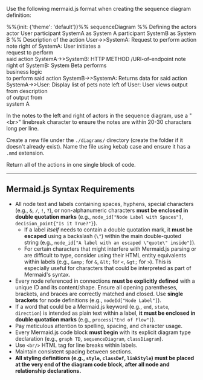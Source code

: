 Use the following mermaid.js format when creating the sequence diagram definition:

%%{init: {'theme': 'default'}}%%
sequenceDiagram
%% Defining the actors
actor User
participant SystemA as System A
participant SystemB as System B
%% Description of the action
User->>SystemA: Request to perform action
note right of SystemA: User initiates a <br/> request to perform <br/> said action
SystemA->>SystemB: HTTP METHOD /URI-of-endpoint
note right of SystemB: System Beta performs <br/> business logic <br/> to perform said action
SystemB->>SystemA: Returns data for said action
SystemA->>User: Display list of pets
note left of User: User views output <br/> from description <br/> of output from <br/> system A

In the notes to the left and right of actors in the sequence diagram, use a "\<br\>" linebreak character to ensure the notes are within 20-30 characters long per line.

Create a new file under the `./diagrams/` directory (create the folder if it doesn't already exist). Name the file using kebab case and ensure it has a `.mmd` extension.

Return all of the actions in one single block of code.

---

## Mermaid.js Syntax Requirements

* All node text and labels containing spaces, hyphens, special characters (e.g., `&`, `/`, `!`, `?`), or non-alphanumeric characters **must be enclosed in double quotation marks** (e.g., `node_id["Node Label with Spaces"]`, `decision_point{"Is it True?"}`).
    * If a label *itself* needs to contain a double quotation mark, it **must be escaped** using a backslash (`\"`) within the main double-quoted string (e.g., `node_id["A label with an escaped \"quote\" inside"]`).
    * For certain characters that might interfere with Mermaid.js parsing or are difficult to type, consider using their HTML entity equivalents within labels (e.g., `&amp;` for `&`, `&lt;` for `<`, `&gt;` for `>`). This is especially useful for characters that could be interpreted as part of Mermaid's syntax.
* Every node referenced in connections **must be explicitly defined** with a unique ID and its content/shape. Ensure all opening parentheses, brackets, and braces are correctly matched and closed. Use **single brackets** for node definitions (e.g., `nodeId["Node Label"]`).
* If a word that could be a Mermaid.js keyword (e.g., `end`, `state`, `direction`) is intended as plain text within a label, **it must be enclosed in double quotation marks** (e.g., `process["End of Flow"]`).
* Pay meticulous attention to spelling, spacing, and character usage.
* Every Mermaid.js code block **must begin** with its explicit diagram type declaration (e.g., `graph TD`, `sequenceDiagram`, `classDiagram`).
* Use `<br/>` HTML tag for line breaks within labels.
* Maintain consistent spacing between sections.
* **All styling definitions (e.g., `style`, `classDef`, `linkStyle`) must be placed at the very end of the diagram code block, after all node and relationship declarations.**